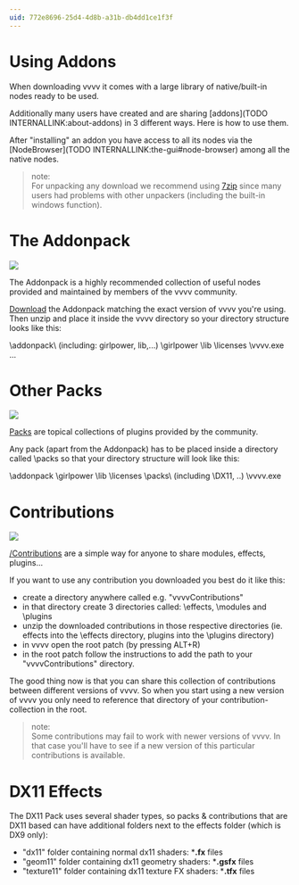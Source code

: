 ```yaml
---
uid: 772e8696-25d4-4d8b-a31b-db4dd1ce1f3f
---
```


# Using Addons

When downloading vvvv it comes with a large library of native/built-in nodes ready to be used.   

Additionally many users have created and are sharing [addons](TODO INTERNALLINK:about-addons) in 3 different ways. Here is how to use them.  

After "installing" an addon you have access to all its nodes via the [NodeBrowser](TODO INTERNALLINK:the-gui#node-browser) among all the native nodes.   



>note:  
For unpacking any download we recommend using <a href="http://www.7-zip.org/" class="extURL" target="_blank">7zip</a> since many users had problems with other unpackers (including the built-in windows function).  
  



# The Addonpack

![](~/img/Addons_Addonpack2.png "")   


The Addonpack is a highly recommended collection of useful nodes provided and maintained by members of the vvvv community.   

[Download](https://vvvv.org/downloads) the Addonpack matching the exact version of vvvv you're using. Then unzip and place it inside the vvvv directory so your directory structure looks like this:  

 \addonpack\ (including: girlpower, lib,...)
 \girlpower
 \lib
 \licenses
 \vvvv.exe
 ...


# Other Packs

![](~/img/Addons_Packs.png "")   


<a href="https://vvvv.org/contributions/7934/all" class="extURL" target="_blank">Packs</a> are topical collections of plugins provided by the community.   

Any pack (apart from the Addonpack) has to be placed inside a directory called \packs so that your directory structure will look like this:  

 \addonpack 
 \girlpower
 \lib
 \licenses
 \packs\ (including \DX11, ..)
 \vvvv.exe


# Contributions

![](~/img/Addons_Contribs.png "")   




[/Contributions](https://vvvv.org/Contributions) are a simple way for anyone to share modules, effects, plugins...   

If you want to use any contribution you downloaded you best do it like this:  
* create a directory anywhere called e.g. "vvvvContributions"  
* in that directory create 3 directories called: \effects, \modules and \plugins   
* unzip the downloaded contributions in those respective directories (ie. effects into the \effects directory, plugins into the \plugins directory)  
* in vvvv open the root patch (by pressing ALT+R)  
* in the root patch follow the instructions to add the path to your "vvvvContributions" directory.   

The good thing now is that you can share this collection of contributions between different versions of vvvv. So when you start using a new version of vvvv you only need to reference that directory of your contribution-collection in the root.   
>note:  
Some contributions may fail to work with newer versions of vvvv. In that case you'll have to see if a new version of this particular contributions is available.  
  


# DX11 Effects


The DX11 Pack uses several shader types, so packs & contributions that are DX11 based can have additional folders next to the effects folder (which is DX9 only):  
* "dx11" folder containing normal dx11 shaders: ***.fx** files  
* "geom11" folder containing dx11 geometry shaders: ***.gsfx** files  
* "texture11" folder containing dx11 texture FX shaders: ***.tfx** files  

